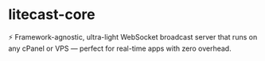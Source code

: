 # litecast-core
 ⚡ Framework-agnostic, ultra-light WebSocket broadcast server that runs on any cPanel or VPS — perfect for real-time apps with zero overhead.
